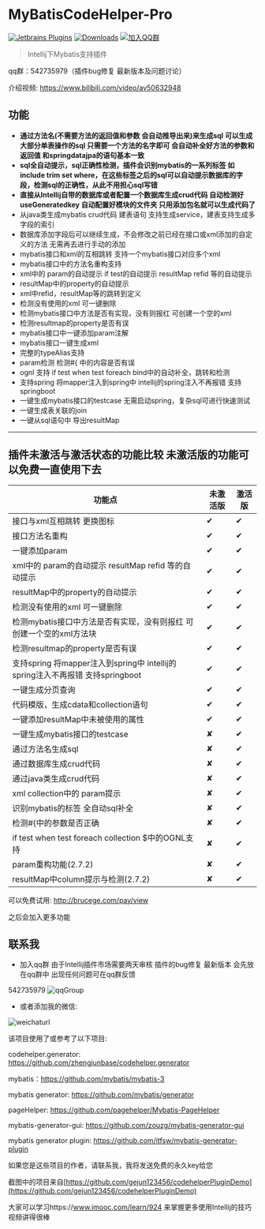 # MyBatisCodeHelper-Pro

[![Jetbrains Plugins](https://img.shields.io/jetbrains/plugin/v/9837-a8translate.svg)][plugin]
[![Downloads](https://img.shields.io/jetbrains/plugin/d/9837.svg?style=flat-square)][plugin]
[![加入QQ群](https://img.shields.io/badge/chat-QQ群-46BC99.svg?style=flat-square)](//shang.qq.com/wpa/qunwpa?idkey=6bc11bfe278fa0d1d0d6292fa010b1aa8ddadbfeb70ef893083d5ab800137c1a)

> Intellij下Mybatis支持插件 

qq群：542735979（插件bug修复 最新版本及问题讨论）

介绍视频: https://www.bilibili.com/video/av50632948

## 功能
- **通过方法名(不需要方法的返回值和参数 会自动推导出来)来生成sql 可以生成大部分单表操作的sql 只需要一个方法的名字即可 会自动补全好方法的参数和返回值 和springdatajpa的语句基本一致**
- **sql全自动提示，sql正确性检测，插件会识别mybatis的一系列标签 如 include trim set where，在这些标签之后的sql可以自动提示数据库的字段，检测sql的正确性，从此不用担心sql写错**
- **直接从Intellij自带的数据库或者配置一个数据库生成crud代码 自动检测好 useGeneratedkey 自动配置好模块的文件夹 只用添加包名就可以生成代码了**
- 从java类生成mybatis crud代码 建表语句 支持生成service，建表支持生成多字段的索引
- 数据库添加字段后可以继续生成，不会修改之前已经在接口或xml添加的自定义的方法 无需再去进行手动的添加
- mybatis接口和xml的互相跳转  支持一个mybatis接口对应多个xml
- mybatis接口中的方法名重构支持
- xml中的 param的自动提示 if test的自动提示 resultMap refid 等的自动提示
- resultMap中的property的自动提示
- xml中refid，resultMap等的跳转到定义
- 检测没有使用的xml 可一键删除
- 检测mybatis接口中方法是否有实现，没有则报红 可创建一个空的xml
- 检测resultmap的property是否有误 
- mybatis接口中一键添加param注解
- mybatis接口一键生成xml
- 完整的typeAlias支持
- param检测 检测#{ 中的内容是否有误
- ognl 支持 if test when test foreach bind中的自动补全，跳转和检测
- 支持spring 将mapper注入到spring中 intellij的spring注入不再报错 支持springboot
- 一键生成mybatis接口的testcase 无需启动spring，复杂sql可进行快速测试
- 一键生成表关联的join
- 一键从sql语句中 导出resultMap
-----------------------------------------------------------------------

## 插件未激活与激活状态的功能比较  未激活版的功能可以免费一直使用下去

功能点  |  未激活版 | 激活版
-----   | ------ | -----
接口与xml互相跳转 更换图标|  ✔ | ✔
接口方法名重构| ✔| ✔
一键添加param| ✔| ✔
xml中的 param的自动提示 resultMap refid 等的自动提示|✔| ✔
resultMap中的property的自动提示|✔|✔
检测没有使用的xml 可一键删除|✔|✔
检测mybatis接口中方法是否有实现，没有则报红 可创建一个空的xml方法块|✔|✔
检测resultmap的property是否有误|✔|✔
支持spring 将mapper注入到spring中 intellij的spring注入不再报错 支持springboot|✔|✔
一键生成分页查询|✔|✔
代码模版，生成cdata和collection语句|✔|✔
一键添加resultMap中未被使用的属性| ✔|✔
一键生成mybatis接口的testcase |✘|✔
通过方法名生成sql | ✘| ✔
通过数据库生成crud代码| ✘|✔
通过java类生成crud代码|✘|✔
xml collection中的 param提示| ✘|✔
识别mybatis的标签 全自动sql补全| ✘|✔
检测#{中的参数是否正确| ✘|✔
if test when test foreach collection $中的OGNL支持| ✘|✔
param重构功能(2.7.2)| ✘|✔
resultMap中column提示与检测(2.7.2)| ✘|✔

可以免费试用: http://brucege.com/pay/view

之后会加入更多功能

## 联系我


- 加入qq群 由于Intellij插件市场需要两天审核  插件的bug修复 最新版本 会先放在qq群中 出现任何问题可在qq群反馈

542735979
![qqGroup](https://raw.githubusercontent.com/gejun123456/MyBatisCodeHelper-Pro/master/screenshots/qqgroup.png)


- 或者添加我的微信:

![weichaturl](https://raw.githubusercontent.com/gejun123456/MyBatisCodeHelper-Pro/master/screenshots/wechatme.png)

该项目使用了或参考了以下项目:

codehelper.generator: https://github.com/zhengjunbase/codehelper.generator

mybatis：https://github.com/mybatis/mybatis-3

mybatis generator: https://github.com/mybatis/generator

pageHelper: https://github.com/pagehelper/Mybatis-PageHelper

mybatis-generator-gui: https://github.com/zouzg/mybatis-generator-gui

mybatis generator plugin: https://github.com/itfsw/mybatis-generator-plugin

如果您是这些项目的作者，请联系我，我将发送免费的永久key给您

截图中的项目来自[https://github.com/gejun123456/codehelperPluginDemo](https://github.com/gejun123456/codehelperPluginDemo)


大家可以学习https://www.imooc.com/learn/924 来掌握更多使用Intellij的技巧 视频讲得很棒


[plugin]: https://plugins.jetbrains.com/plugin/9837





